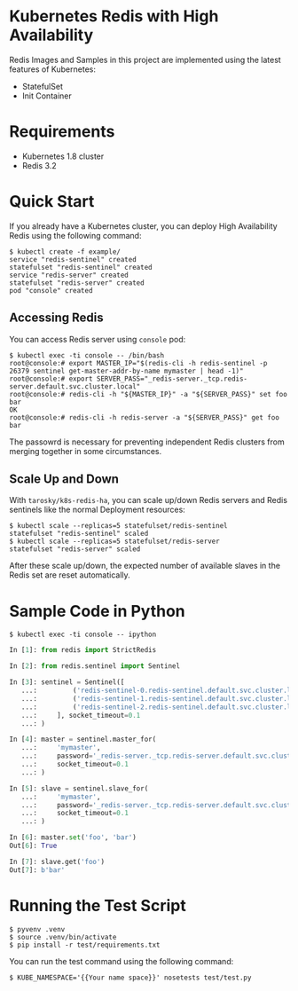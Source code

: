 # Kubernetes Redis with High Availability

Redis Images and Samples in this project are implemented using the latest features of Kubernetes:

* StatefulSet
* Init Container

# Requirements

* Kubernetes 1.8 cluster
* Redis 3.2

# Quick Start

If you already have a Kubernetes cluster, you can deploy High Availability Redis using the following command:

```console
$ kubectl create -f example/
service "redis-sentinel" created
statefulset "redis-sentinel" created
service "redis-server" created
statefulset "redis-server" created
pod "console" created
```

## Accessing Redis

You can access Redis server using `console` pod:

```console
$ kubectl exec -ti console -- /bin/bash
root@console:# export MASTER_IP="$(redis-cli -h redis-sentinel -p 26379 sentinel get-master-addr-by-name mymaster | head -1)"
root@console:# export SERVER_PASS="_redis-server._tcp.redis-server.default.svc.cluster.local"
root@console:# redis-cli -h "${MASTER_IP}" -a "${SERVER_PASS}" set foo bar
OK
root@console:# redis-cli -h redis-server -a "${SERVER_PASS}" get foo
bar
```

The passowrd is necessary for preventing independent Redis clusters from merging together in some circumstances.

## Scale Up and Down

With `tarosky/k8s-redis-ha`, you can scale up/down Redis servers and Redis sentinels like the normal Deployment resources:

```console
$ kubectl scale --replicas=5 statefulset/redis-sentinel
statefulset "redis-sentinel" scaled
$ kubectl scale --replicas=5 statefulset/redis-server
statefulset "redis-server" scaled
```

After these scale up/down, the expected number of available slaves in the Redis set are reset automatically.

# Sample Code in Python

```console
$ kubectl exec -ti console -- ipython
```

```python
In [1]: from redis import StrictRedis

In [2]: from redis.sentinel import Sentinel

In [3]: sentinel = Sentinel([
   ...:         ('redis-sentinel-0.redis-sentinel.default.svc.cluster.local', 26379),
   ...:         ('redis-sentinel-1.redis-sentinel.default.svc.cluster.local', 26379),
   ...:         ('redis-sentinel-2.redis-sentinel.default.svc.cluster.local', 26379)
   ...:     ], socket_timeout=0.1
   ...: )

In [4]: master = sentinel.master_for(
   ...:     'mymaster',
   ...:     password='_redis-server._tcp.redis-server.default.svc.cluster.local',
   ...:     socket_timeout=0.1
   ...: )

In [5]: slave = sentinel.slave_for(
   ...:     'mymaster',
   ...:     password='_redis-server._tcp.redis-server.default.svc.cluster.local',
   ...:     socket_timeout=0.1
   ...: )

In [6]: master.set('foo', 'bar')
Out[6]: True

In [7]: slave.get('foo')
Out[7]: b'bar'
```

# Running the Test Script

```console
$ pyvenv .venv
$ source .venv/bin/activate
$ pip install -r test/requirements.txt
```

You can run the test command using the following command:

```console
$ KUBE_NAMESPACE='{{Your name space}}' nosetests test/test.py
```
